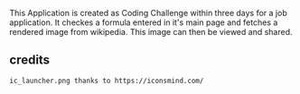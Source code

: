 This Application is created as Coding Challenge within three days for a job application. It checkes a formula entered in it's main page and fetches a rendered image from wikipedia. This image can then be viewed and shared.

## credits
    ic_launcher.png thanks to https://iconsmind.com/
